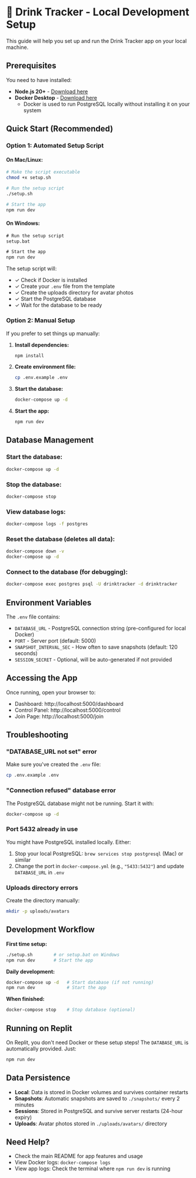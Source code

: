 # 🍺 Drink Tracker - Local Development Setup

This guide will help you set up and run the Drink Tracker app on your local machine.

## Prerequisites

You need to have installed:
- **Node.js 20+** - [Download here](https://nodejs.org/)
- **Docker Desktop** - [Download here](https://www.docker.com/products/docker-desktop)
  - Docker is used to run PostgreSQL locally without installing it on your system

## Quick Start (Recommended)

### Option 1: Automated Setup Script

#### On Mac/Linux:
```bash
# Make the script executable
chmod +x setup.sh

# Run the setup script
./setup.sh

# Start the app
npm run dev
```

#### On Windows:
```cmd
# Run the setup script
setup.bat

# Start the app
npm run dev
```

The setup script will:
- ✓ Check if Docker is installed
- ✓ Create your `.env` file from the template
- ✓ Create the uploads directory for avatar photos
- ✓ Start the PostgreSQL database
- ✓ Wait for the database to be ready

### Option 2: Manual Setup

If you prefer to set things up manually:

1. **Install dependencies:**
   ```bash
   npm install
   ```

2. **Create environment file:**
   ```bash
   cp .env.example .env
   ```

3. **Start the database:**
   ```bash
   docker-compose up -d
   ```

4. **Start the app:**
   ```bash
   npm run dev
   ```

## Database Management

### Start the database:
```bash
docker-compose up -d
```

### Stop the database:
```bash
docker-compose stop
```

### View database logs:
```bash
docker-compose logs -f postgres
```

### Reset the database (deletes all data):
```bash
docker-compose down -v
docker-compose up -d
```

### Connect to the database (for debugging):
```bash
docker-compose exec postgres psql -U drinktracker -d drinktracker
```

## Environment Variables

The `.env` file contains:
- `DATABASE_URL` - PostgreSQL connection string (pre-configured for local Docker)
- `PORT` - Server port (default: 5000)
- `SNAPSHOT_INTERVAL_SEC` - How often to save snapshots (default: 120 seconds)
- `SESSION_SECRET` - Optional, will be auto-generated if not provided

## Accessing the App

Once running, open your browser to:
- Dashboard: http://localhost:5000/dashboard
- Control Panel: http://localhost:5000/control
- Join Page: http://localhost:5000/join

## Troubleshooting

### "DATABASE_URL not set" error
Make sure you've created the `.env` file:
```bash
cp .env.example .env
```

### "Connection refused" database error
The PostgreSQL database might not be running. Start it with:
```bash
docker-compose up -d
```

### Port 5432 already in use
You might have PostgreSQL installed locally. Either:
1. Stop your local PostgreSQL: `brew services stop postgresql` (Mac) or similar
2. Change the port in `docker-compose.yml` (e.g., `"5433:5432"`) and update `DATABASE_URL` in `.env`

### Uploads directory errors
Create the directory manually:
```bash
mkdir -p uploads/avatars
```

## Development Workflow

**First time setup:**
```bash
./setup.sh        # or setup.bat on Windows
npm run dev       # Start the app
```

**Daily development:**
```bash
docker-compose up -d   # Start database (if not running)
npm run dev            # Start the app
```

**When finished:**
```bash
docker-compose stop    # Stop database (optional)
```

## Running on Replit

On Replit, you don't need Docker or these setup steps! The `DATABASE_URL` is automatically provided. Just:
```bash
npm run dev
```

## Data Persistence

- **Local**: Data is stored in Docker volumes and survives container restarts
- **Snapshots**: Automatic snapshots are saved to `./snapshots/` every 2 minutes
- **Sessions**: Stored in PostgreSQL and survive server restarts (24-hour expiry)
- **Uploads**: Avatar photos stored in `./uploads/avatars/` directory

## Need Help?

- Check the main README for app features and usage
- View Docker logs: `docker-compose logs`
- View app logs: Check the terminal where `npm run dev` is running
